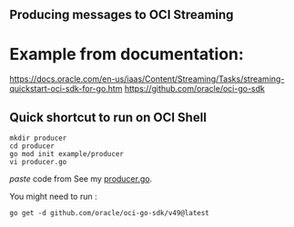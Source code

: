 ## Producing messages to OCI Streaming


# Example from documentation: 
https://docs.oracle.com/en-us/iaas/Content/Streaming/Tasks/streaming-quickstart-oci-sdk-for-go.htm
https://github.com/oracle/oci-go-sdk

## Quick shortcut to run on OCI Shell

```shell
mkdir producer
cd producer
go mod init example/producer
vi producer.go 
```
*paste* code from  See my   [producer.go](/producer.go/).   

You might need to run :

```
go get -d github.com/oracle/oci-go-sdk/v49@latest
```





